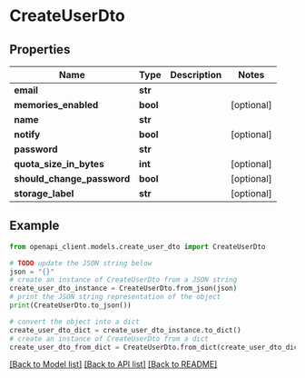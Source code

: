 # CreateUserDto


## Properties

Name | Type | Description | Notes
------------ | ------------- | ------------- | -------------
**email** | **str** |  | 
**memories_enabled** | **bool** |  | [optional] 
**name** | **str** |  | 
**notify** | **bool** |  | [optional] 
**password** | **str** |  | 
**quota_size_in_bytes** | **int** |  | [optional] 
**should_change_password** | **bool** |  | [optional] 
**storage_label** | **str** |  | [optional] 

## Example

```python
from openapi_client.models.create_user_dto import CreateUserDto

# TODO update the JSON string below
json = "{}"
# create an instance of CreateUserDto from a JSON string
create_user_dto_instance = CreateUserDto.from_json(json)
# print the JSON string representation of the object
print(CreateUserDto.to_json())

# convert the object into a dict
create_user_dto_dict = create_user_dto_instance.to_dict()
# create an instance of CreateUserDto from a dict
create_user_dto_from_dict = CreateUserDto.from_dict(create_user_dto_dict)
```
[[Back to Model list]](../README.md#documentation-for-models) [[Back to API list]](../README.md#documentation-for-api-endpoints) [[Back to README]](../README.md)


